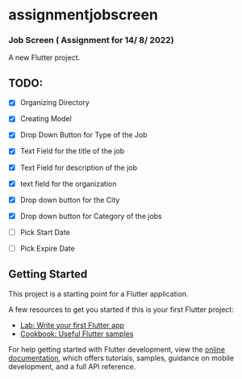 # assignmentjobscreen

### Job Screen ( Assignment for 14/ 8/ 2022)
A new Flutter project.

## TODO:
- [x] Organizing Directory
- [x] Creating Model
- [x] Drop Down Button for Type of the Job
- [x] Text Field for the title of the job
- [x] Text Field for description of the job
- [x] text field for the organization
- [x] Drop down button for the City
- [x] Drop down button for Category of the jobs
- [ ] Pick Start Date
- [ ] Pick Expire Date




## Getting Started

This project is a starting point for a Flutter application.

A few resources to get you started if this is your first Flutter project:

- [Lab: Write your first Flutter app](https://docs.flutter.dev/get-started/codelab)
- [Cookbook: Useful Flutter samples](https://docs.flutter.dev/cookbook)

For help getting started with Flutter development, view the
[online documentation](https://docs.flutter.dev/), which offers tutorials,
samples, guidance on mobile development, and a full API reference.
